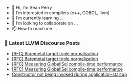 - 👋 Hi, I’m Sean Perry
- 👀 I’m interested in compilers (c++, COBOL, llvm)
- 🌱 I’m currently learning ...
- 💞️ I’m looking to collaborate on ...
- 📫 How to reach me ...

<!---
s66perry/s66perry is a ✨ special ✨ repository because its `README.md` (this file) appears on your GitHub profile.
You can click the Preview link to take a look at your changes.
--->
### 📕 Latest LLVM Discourse Posts

<!-- DISCOURSE-LLVM:START -->
- [[RFC] Baremetal target triple normalization](https://discourse.llvm.org/t/rfc-baremetal-target-triple-normalization/78524#post_4)
- [[RFC] Baremetal target triple normalization](https://discourse.llvm.org/t/rfc-baremetal-target-triple-normalization/78524#post_3)
- [[RFC] Measuring GlobalISel compile-time performance](https://discourse.llvm.org/t/rfc-measuring-globalisel-compile-time-performance/78412#post_17)
- [[RFC] Measuring GlobalISel compile-time performance](https://discourse.llvm.org/t/rfc-measuring-globalisel-compile-time-performance/78412#post_16)
- [Constructor not being invoked during application-startup](https://discourse.llvm.org/t/constructor-not-being-invoked-during-application-startup/78537#post_4)
<!-- DISCOURSE-LLVM:END -->
